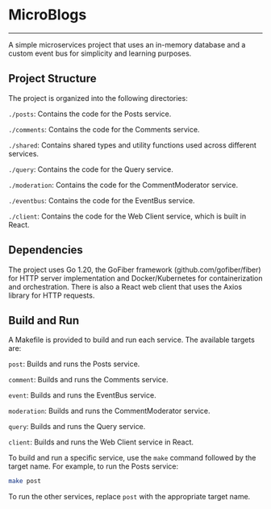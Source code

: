 # MicroBlogs
---

A simple microservices project that uses an in-memory database and a custom event bus for simplicity and learning purposes.

## Project Structure

The project is organized into the following directories:

`./posts`: Contains the code for the Posts service.

`./comments`: Contains the code for the Comments service.

`./shared`: Contains shared types and utility functions used across different services.

`./query`: Contains the code for the Query service.

`./moderation`: Contains the code for the CommentModerator service.

`./eventbus`: Contains the code for the EventBus service.

`./client`: Contains the code for the Web Client service, which is built in React.

## Dependencies

The project uses Go 1.20, the GoFiber framework (github.com/gofiber/fiber) for HTTP server implementation and Docker/Kubernetes for containerization and orchestration. There is also a React web client that uses the Axios library for HTTP requests.

## Build and Run

A Makefile is provided to build and run each service. The available targets are:

`post`: Builds and runs the Posts service.

`comment`: Builds and runs the Comments service.

`event`: Builds and runs the EventBus service.

`moderation`: Builds and runs the CommentModerator service.

`query`: Builds and runs the Query service.

`client`: Builds and runs the Web Client service in React.

To build and run a specific service, use the `make` command followed by the target name. For example, to run the Posts service:

```bash
make post
```

To run the other services, replace `post` with the appropriate target name.